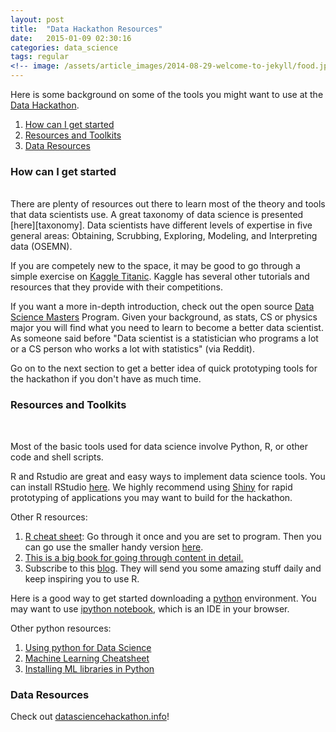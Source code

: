 ```yaml
---
layout: post
title:  "Data Hackathon Resources"
date:   2015-01-09 02:30:16
categories: data_science
tags: regular
<!-- image: /assets/article_images/2014-08-29-welcome-to-jekyll/food.jpg -->
---
```


Here is some background on some of the tools you might want to use at the [Data Hackathon][dshack].

1. [How can I get started](#section1)
2. [Resources and Toolkits](#section2)
3. [Data Resources](#section3)

<h3 class="post-heading"><a id="section1">How can I get started</a></h3>
<br>
There are plenty of resources out there to learn most of the theory and tools that data scientists use. A great taxonomy of data science is presented [here][taxonomy]. Data scientists have different levels of expertise in five general areas: Obtaining, Scrubbing, Exploring, Modeling, and Interpreting data (OSEMN). 

If you are competely new to the space, it may be good to go through a simple exercise on [Kaggle Titanic][titanic]. Kaggle has several other tutorials and resources that they provide with their competitions.

If you want a more in-depth introduction, check out the open source [Data Science Masters][data_science_masters] Program. Given your background, as stats, CS or physics major you will find what you need to learn to become a better data scientist. As someone said before "Data scientist is a statistician who programs a lot or a CS person who works a lot with statistics" (via Reddit).

Go on to the next section to get a better idea of quick prototyping tools for the hackathon if you don't have as much time.                                                                                                                                                                                                                                                                                
<h3 class="post-heading"><a id="section2">Resources and Toolkits</a></h3>
<br>

Most of the basic tools used for data science involve Python, R, or other code and shell scripts. 

R and Rstudio are great and easy ways to implement data science tools. You can install RStudio [here][rstudio]. We highly recommend using [Shiny][shiny] for rapid prototyping of applications you may want to build for the hackathon.

Other R resources:

1. [R cheat sheet][cran]: Go through it once and you are set to program. Then you can go use the smaller handy version [here][cran_short].
2. [This is a big book for going through content in detail.][pybook]
3. Subscribe to this [blog][rblog]. They will send you some amazing stuff daily and keep inspiring you to use R.


Here is a good way to get started downloading a [python][anaconda] environment. You may want to use [ipython notebook][ipy], which is an IDE in your browser.  

Other python resources:

1. [Using python for Data Science][PyforDataSci]
2. [Machine Learning Cheatsheet][cheatsheet]
3. [Installing ML libraries in Python][PyLibraries]


<h3 class="post-heading"><a id="section3">Data Resources</a></h3>

Check out [datasciencehackathon.info][datasciweb]!



[rstudio]: http://www.rstudio.com/products/rstudio/download/
[ipy]: http://ipython.org/notebook.html
[anaconda]: https://store.continuum.io/cshop/anaconda/
[taxonomy]: http://www.dataists.com/tag/osemn/
[dshack]: http://datahackathon2015.splashthat.com/
[titanic]: http://www.kaggle.com/c/titanic-gettingStarted
[data_science_masters]: http://datasciencemasters.org/
[data_science_resources]: http://www.datascienceweekly.org/data-science-resources
[cheatsheet]: http://peekaboo-vision.blogspot.com/2013/01/machine-learning-cheat-sheet-for-scikit.html
[PyLibraries]: https://github.com/dzorlu/GADS/wiki/Guide-to-installing-machine-learning-libraries-in-python
[PyforDataSci]: http://nbviewer.ipython.org/github/gumption/Python_for_Data_Science/blob/master/Python_for_Data_Science_all.ipynb
[cran]: http://cran.r-project.org/doc/contrib/Hiebeler-matlabR.pdf
[cran_short]: http://cran.r-project.org/doc/contrib/Short-refcard.pdf
[shiny]: http://shiny.rstudio.com/tutorial/
[pybook]: http://web.udl.es/Biomath/Bioestadistica/R/Manuals/r_in_a_nutshell.pdf
[rblog]: http://www.r-bloggers.com/
[datasciweb]: http://datasciencehackathon.info